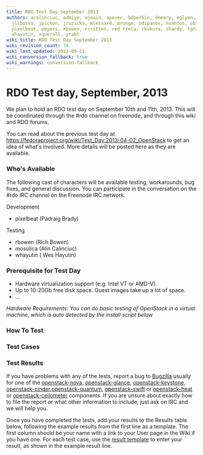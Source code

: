 ```yaml
---
title: RDO Test Day September 2013
authors: acalinciuc, admiyo, ajeain, apevec, bdperkin, dneary, eglynn, hateya, ichavero,
  jlibosva, jpichon, jruzicka, mlessard, mrunge, ndipanov, nsantos, oblaut, otherwiseguy,
  pixelbeat, pmyers, rbowen, rcritten, red trela, rkukura, shardy, tgraf, vaneldik,
  whayutin, xqueralt, yrabl
wiki_title: RDO Test Day September 2013
wiki_revision_count: 74
wiki_last_updated: 2013-09-11
wiki_conversion_fallback: true
wiki_warnings: conversion-fallback
---
```


# RDO Test day, September, 2013

We plan to hold an RDO test day on September 10th and 11th, 2013. This will be coordinated through the #rdo channel on freenode, and through this wiki and RDO forums.

You can read about the previous test day at <https://fedoraproject.org/wiki/Test_Day:2013-04-02_OpenStack> to get an idea of what's involved. More details will be posted here as they are available.

### Who's Available

The following cast of characters will be available testing, workarounds, bug fixes, and general discussion. You can participate in the conversation on the #rdo IRC channel on the Freenode IRC network.

Development

*   pixelbeat (Pádraig Brady)

Testing

*   rbowen (Rich Bowen)
*   mosulica (Alin Calinciuc)
*   whayutin ( Wes Hayutin)

### Prerequisite for Test Day

*   Hardware virtualization support (e.g. Intel VT or AMD-V).
*   Up to 10-20Gb free disk space. Guest images take up a lot of space.
*   ...

*Hardware Requirements: You can do basic testing of OpenStack in a virtual machine, which is auto detected by the install script below*

### How To Test

### Test Cases

### Test Results

If you have problems with any of the tests, report a bug to [Bugzilla](https://bugzilla.redhat.com) usually for one of the [openstack-nova](https://bugzilla.redhat.com/enter_bug.cgi?product=RDO&version=18&component=openstack-nova), [openstack-glance](https://bugzilla.redhat.com/enter_bug.cgi?product=RDO&version=18&component=openstack-glance), [openstack-keystone](https://bugzilla.redhat.com/enter_bug.cgi?product=RDO&version=18&component=openstack-keystone), [openstack-cinder](https://bugzilla.redhat.com/enter_bug.cgi?product=RDO&version=18&component=openstack-cinder),[openstack-quantum](https://bugzilla.redhat.com/enter_bug.cgi?product=RDO&version=18&component=openstack-quantum), [openstack-swift](https://bugzilla.redhat.com/enter_bug.cgi?product=RDO&version=18&component=openstack-swift) or [openstack-heat](https://bugzilla.redhat.com/enter_bug.cgi?product=RDO&version=18&component=openstack-heat) or [openstack-ceilometer](https://bugzilla.redhat.com/enter_bug.cgi?product=RDO&version=18&component=openstack-ceilometer) components. If you are unsure about exactly how to file the report or what other information to include, just ask on IRC and we will help you.

Once you have completed the tests, add your results to the Results table below, following the example results from the first line as a template. The first column should be your name with a link to your User page in the Wiki if you have one. For each test case, use the [result template](template:result) to enter your result, as shown in the example result line.

